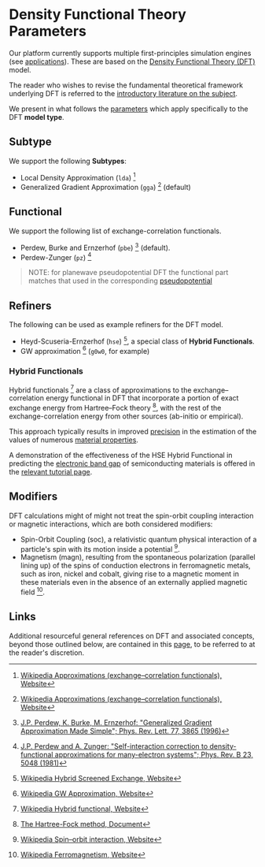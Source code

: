 # Density Functional Theory Parameters
 
Our platform currently supports multiple first-principles simulation engines (see [applications](../../software/components.md)). These are based on the [Density Functional Theory (DFT)](overview.md) model.
 
The reader who wishes to revise the fundamental theoretical framework underlying DFT is referred to the [introductory literature on the subject](references.md).

We present in what follows the [parameters](../../models/parameters.md) which apply specifically to the DFT **model type**.

## Subtype

We support the following **Subtypes**:

- Local Density Approximation (`lda`) [^1]
- Generalized Gradient Approximation (`gga`) [^1] (default)

## Functional

We support the following list of exchange-correlation functionals.

- Perdew, Burke and Ernzerhof (`pbe`) [^2] (default).
- Perdew-Zunger (`pz`) [^3]

> NOTE: for planewave pseudopotential DFT the functional part matches that used in the corresponding [pseudopotential](../../methods-directory/pseudopotential/overview.md)

## Refiners

The following can be used as example refiners for the DFT model.

- Heyd-Scuseria-Ernzerhof (`hse`) [^4], a special class of **Hybrid Functionals**.
- GW approximation [^5] (`g0w0`, for example)   

### Hybrid Functionals

Hybrid functionals [^6] are a class of approximations to the exchange–correlation energy functional in DFT that incorporate a portion of exact exchange energy from Hartree–Fock theory [^7], with the rest of the exchange-correlation energy from other sources (ab-initio or empirical). 

This approach typically results in improved [precision](../../methods/precision.md) in the estimation of the values of numerous [material properties](../../properties/overview.md).

A demonstration of the effectiveness of the HSE Hybrid Functional in predicting the [electronic band gap](../../properties-directory/non-scalar/band-gaps.md) of semiconducting materials is offered in the [relevant tutorial page](../../tutorials/dft/electronic/hse.md).

<!-- TODO: add corresponding theoretical background information about the GW method as well in respective task
-->

## Modifiers

DFT calculations might of might not treat the spin-orbit coupling interaction or magnetic interactions, which are both considered modifiers:

- Spin-Orbit Coupling (soc), a relativistic quantum physical interaction of a particle's spin with its motion inside a potential [^8]. 
- Magnetism (magn), resulting from the spontaneous polarization (parallel lining up) of the spins of conduction electrons in ferromagnetic metals, such as iron, nickel and cobalt, giving rise to a magnetic moment in these materials even in the absence of an externally applied magnetic field [^9].

## Links

Additional resourceful general references on DFT and associated concepts, beyond those outlined below, are contained in this [page](references.md), to be referred to at the reader's discretion.

[^1]: [Wikipedia Approximations (exchange–correlation functionals), Website](https://en.wikipedia.org/wiki/Density_functional_theory#Approximations_(exchange%E2%80%93correlation_functionals))
[^2]: [J.P. Perdew, K. Burke, M. Ernzerhof: "Generalized Gradient Approximation Made Simple"; Phys. Rev. Lett. 77, 3865 (1996)](https://users.wfu.edu/natalie/s11phy752/lecturenote/PhysRevLett.77.3865.pdf)
[^3]: [J.P. Perdew and A. Zunger: "Self-interaction correction to density-functional approximations for many-electron systems"; Phys. Rev. B 23, 5048 (1981)](https://journals.aps.org/prb/pdf/10.1103/PhysRevB.23.5048)
[^4]: [Wikipedia Hybrid Screened Exchange, Website](https://en.wikipedia.org/wiki/Hybrid_functional#HSE)
[^5]: [Wikipedia GW Approximation, Website](https://en.wikipedia.org/wiki/GW_approximation)
[^6]: [Wikipedia Hybrid functional, Website](https://en.wikipedia.org/wiki/Hybrid_functional)
[^7]: [The Hartree-Fock method, Document](https://web.stanford.edu/~kimth/www-mit/thk_hartreefock.pdf)
[^8]: [Wikipedia Spin–orbit interaction, Website](https://en.wikipedia.org/wiki/Spin%E2%80%93orbit_interaction)
[^9]: [Wikipedia Ferromagnetism, Website](https://en.wikipedia.org/wiki/Ferromagnetism)
